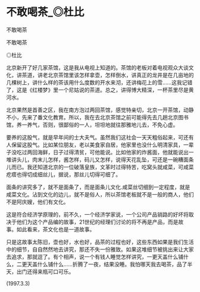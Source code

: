 # 不敢喝茶_◎杜比

不敢喝茶

不敢喝茶

◎杜比

北京新开了好几家茶馆，这是我从电视上知道的。茶馆的老板对着电视观众大谈文化，讲茶道，讲老北京茶馆里该怎样拿壶，怎样倒水，讲真正的龙井是在几亩地的几棵树上，讲什么样的茶该用什么度数的开水来沏，还讲梅花上的雪……这我记错了，这是《红楼梦》里一个尼姑说的茶道。总之，讲得博大精深，一杯茶里尽是黄河水。

北京果然是首善之区，我在南方泡过两回茶馆，感觉特亲切，北京一开茶馆，动静不小，先来了番文化教育。所以，我在去北京茶馆之前可能得先去几趟北京图书馆，养一养气，否则，很鄙俗的一人，坦坦地就往那雅地儿去，不免心虚。

要养的这股气，就是早年间的士大夫气。虽然我们这社会一天天粗俗起来，可还有人保留这股气。比如某位朋友，老以美食家自居，他家里也没什么明清家具，一辈子没吃过两回海鲜，日子过得清贫，可他能说。比如他家的炸酱面，他就能说出一堆讲头儿，肉末儿怎样，酱怎样，码儿又怎样，说得天花乱坠，可还是一碗糟面条儿而已。我还知道北京的一位破落皇族，文革时过得特苦，吃窝头就咸菜，可咸菜疙瘩也得切成细丝儿，据说，那丝儿切得可细了。

面条的讲究多了，就不是面条了，而是面条儿文化.咸菜丝切细到一定程度，就是咸菜文化。沾到文化的边儿，就不是俗人，所以茶馆老板就不是一般的商人，他们不是阿庆嫂，他们有文化。

这是符合经济学原理的，前不久，一个经济学家说，一个公司产品销路的好坏将取决于他们为这个产品编的故事，21世纪的经理们讨论的将不再是产品，而是故事。如此看来，茶文化也是一道故事。

只是这故事太陈旧，壶也好，水也好，品茶的过程也好，这些东西如果是我们生活中的细节，自自然然地去讲究，那还不失一份雅致。如果这堆细节被挑出来让大家去追求，那就逗了。有个相声，说一个有钱人睡觉怎样讲究，一更天盖什么铺什么，二更天盖什么铺什么……折腾了一夜，结果没睡。我怕哪天我去喝茶，品了半天，出门还得来瓶可口可乐。

(1997.3.3)